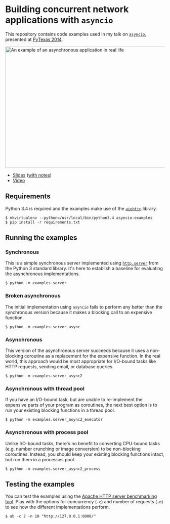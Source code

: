 # Building concurrent network applications with `asyncio`

This repository contains code examples used in my talk on [`asyncio`](https://docs.python.org/3/library/asyncio.html), presented at [PyTexas 2014](https://www.pytexas.org/2014/talks/69/).

<img alt="An example of an asynchronous application in real life" height="384" width="512" src="http://static.joelwatts.net/asyncio-pytexas-2014/example.jpg" />

  * [Slides](http://static.joelwatts.net/asyncio-pytexas-2014/slides.pdf) ([with notes](http://static.joelwatts.net/asyncio-pytexas-2014/slides-notes.pdf))
  * [Video](http://pyvideo.org/video/3179/building-concurrent-network-applications-with-asy)


## Requirements

Python 3.4 is required and the examples make use of the [`aiohttp`](https://github.com/KeepSafe/aiohttp) library.

    $ mkvirtualenv --python=/usr/local/bin/python3.4 asyncio-examples
    $ pip install -r requirements.txt

## Running the examples

### Synchronous

This is a simple synchronous server implemented using [`http.server`](https://docs.python.org/3.4/library/http.server.html) from the Python 3 standard library. It's here to establish a baseline for evaluating the asynchronous implementations.

    $ python -m examples.server

### Broken asynchronous

The initial implementation using `asyncio` fails to perform any better than the synchronous version because it makes a blocking call to an expensive function.

    $ python -m examples.server_async

### Asynchronous

This version of the asynchronous server succeeds because it uses a non-blocking coroutine as a replacement for the expensive function. In the real world, this approach would be most appropriate for I/O-bound tasks like HTTP requests, sending email, or database queries.

    $ python -m examples.server_async2

### Asynchronous with thread pool 

If you have an I/O-bound task, but are unable to re-implement the expensive parts of your program as coroutines, the next best option is to run your existing blocking functions in a thread pool.

    $ python -m examples.server_async2_executor

### Asynchronous with process pool

Unlike I/O-bound tasks, there's no benefit to converting CPU-bound tasks (e.g. number crunching or image conversion) to be non-blocking coroutines. Instead, you should keep your existing blocking functions intact, but run them in a processes pool.

    $ python -m examples.server_async2_process


## Testing the examples

You can test the examples using the [Apache HTTP server benchmarking tool](http://httpd.apache.org/docs/2.4/en/programs/ab.html). Play with the options for concurrency (`-c`) and number of requests (`-n`) to see how the different implementations perform.

    $ ab -c 2 -n 10 "http://127.0.0.1:8000/"
